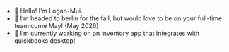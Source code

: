 - 👋 Hello! I’m Logan-Mui.
- 👀 I’m headed to berlin for the fall, but would love to be on your full-time team come May! (May 2026)
- 🌱 I’m currently working on an inventory app that integrates with quickbooks desktop!
